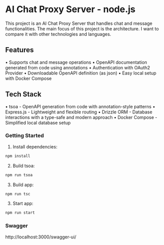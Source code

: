 # AI Chat Proxy Server - node.js

This project is an AI Chat Proxy Server that handles chat and message functionalities.
The main focus of this project is the architecture. I want to compare it with other technologies and languages.

## Features

• Supports chat and message operations
• OpenAPI documentation generated from code using annotations
• Authentication with OAuth2 Provider
• Downloadable OpenAPI definition (as json)
• Easy local setup with Docker Compose

## Tech Stack

• tsoa - OpenAPI generation from code with annotation-style patterns
• Express.js - Lightweight and flexible routing
• Drizzle ORM - Database interactions with a type-safe and modern approach
• Docker Compose - Simplified local database setup

### Getting Started

1. Install dependencies:

```bash
npm install
```

2. Build tsoa:

```bash
npm run tsoa
```

3. Build app:

```bash
npm run tsc
```

3. Start app:

```bash
npm run start
```

### Swagger

http://localhost:3000/swagger-ui/
